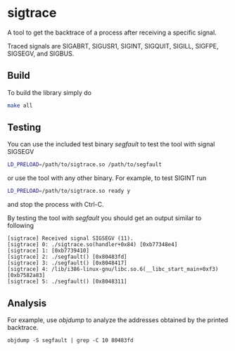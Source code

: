 # sigtrace
A tool to get the backtrace of a process after receiving a specific signal.

Traced signals are SIGABRT, SIGUSR1, SIGINT, SIGQUIT, SIGILL, SIGFPE, SIGSEGV, and SIGBUS.

## Build

To build the library simply do

```bash
make all
```

## Testing

You can use the included test binary _segfault_ to test the tool with signal SIGSEGV

```bash
LD_PRELOAD=/path/to/sigtrace.so /path/to/segfault
```

or use the tool with any other binary. For example, to test SIGINT run

```bash
LD_PRELOAD=/path/to/sigtrace.so ready y
```
and stop the process with Ctrl-C.


By testing the tool with _segfault_ you should get an output similar to following

```
[sigtrace] Received signal SIGSEGV (11).
[sigtrace] 0: ./sigtrace.so(handler+0x84) [0xb77348e4]
[sigtrace] 1: [0xb7739410]
[sigtrace] 2: ./segfault() [0x80483fd]
[sigtrace] 3: ./segfault() [0x8048417]
[sigtrace] 4: /lib/i386-linux-gnu/libc.so.6(__libc_start_main+0xf3) [0xb7582a83]
[sigtrace] 5: ./segfault() [0x8048311]
```

## Analysis

For example, use _objdump_ to analyze the addresses obtained by the printed backtrace.

```
objdump -S segfault | grep -C 10 80483fd
```


